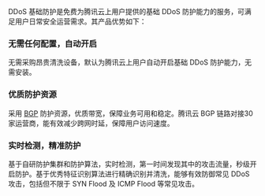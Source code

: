 
DDoS 基础防护是免费为腾讯云上用户提供的基础 DDoS 防护能力的服务，可满足用户日常安全运营需求。其产品优势如下：

### 无需任何配置，自动开启

无需采购昂贵清洗设备，默认为腾讯云上用户自动开启基础 DDoS 防护能力，无需安装。

### 优质防护资源

采用 [BGP](https://cloud.tencent.com/document/product/1014/31127#B) 防护资源，优质带宽，保障业务可用和稳定。腾讯云 BGP 链路对接30家运营商，能有效减少跨网时延，保障用户访问速度。
 
### 实时检测，精准防护

基于自研防护集群和防护算法，实时检测，第一时间发现其中的攻击流量，秒级开启防护。基于优秀特征识别算法进行精确识别并清洗，能够有效防御常见 DDoS 攻击，包括但不限于 SYN Flood 及 ICMP Flood 等常见攻击。
